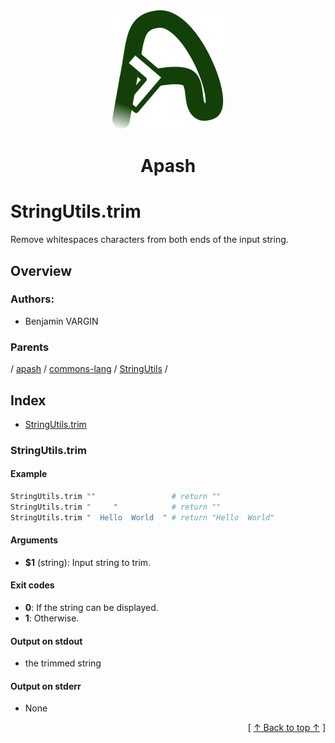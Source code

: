 
<div align="center" id="apash-top">
  <a href="https://github.com/hastec-fr/apash">
    <img alt="apash-logo" src="../../../../../../../assets/apash-logo.svg"/>
  </a>

  # Apash
</div>

# StringUtils.trim

Remove whitespaces characters from both ends of the input string.

## Overview

<!-- -->

### Authors:
* Benjamin VARGIN

### Parents
<!-- apash.parentBegin -->
[](../../../../.md) / [apash](../../../apash.md) / [commons-lang](../../commons-lang.md) / [StringUtils](../StringUtils.md) / 
<!-- apash.parentEnd -->

## Index

* [StringUtils.trim](#stringutilstrim)

### StringUtils.trim

#### Example

```bash
StringUtils.trim ""                 # return ""
StringUtils.trim "     "            # return ""
StringUtils.trim "  Hello  World  " # return "Hello  World"
```

#### Arguments

* **$1** (string): Input string to trim.

#### Exit codes

* **0**: If the string can be displayed.
* **1**: Otherwise.

#### Output on stdout

* the trimmed string

#### Output on stderr

* None


  <div align="right">[ <a href="#apash-top">↑ Back to top ↑</a> ]</div>

